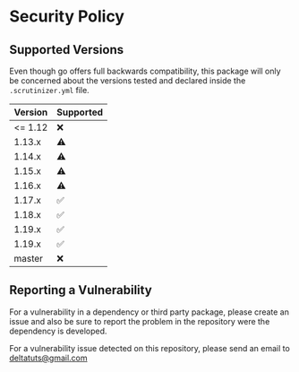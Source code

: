 # Security Policy

## Supported Versions

Even though go offers full backwards compatibility, this package will only be concerned about the versions tested and
declared inside the `.scrutinizer.yml` file.

| Version  | Supported          |
| -------- | ------------------ |
| <= 1.12  | :x:                |
| 1.13.x   | :warning:          |
| 1.14.x   | :warning:          |
| 1.15.x   | :warning:          |
| 1.16.x   | :warning:          |
| 1.17.x   | :white_check_mark: |
| 1.18.x   | :white_check_mark: |
| 1.19.x   | :white_check_mark: |
| 1.19.x   | :white_check_mark: |
| master   | :x:                |

## Reporting a Vulnerability

For a vulnerability in a dependency or third party package, please create an issue and also be sure to report the problem in the repository
were the dependency is developed.

For a vulnerability issue detected on this repository, please send an email to [deltatuts@gmail.com](mailto:deltatuts@gmail.com)
